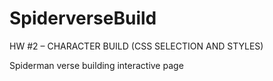 # SpiderverseBuild
HW #2 – CHARACTER BUILD (CSS SELECTION AND STYLES)


Spiderman verse building interactive page
